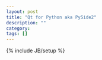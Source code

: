 ```yaml
---
layout: post
title: "Qt for Python aka PySide2"
description: ""
category: 
tags: []
---
```

{% include JB/setup %}
